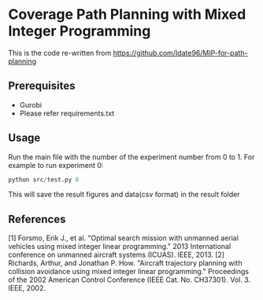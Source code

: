 #  Coverage Path Planning with Mixed Integer Programming

This is the code re-written from https://github.com/Idate96/MIP-for-path-planning 

## Prerequisites
 - Gurobi
 - Please refer requirements.txt

## Usage
Run the main file with the number of the experiment number from 0 to 1. For example to run experiment 0:

```python
python src/test.py 0
```
This will save the result figures and data(csv format) in the result folder

## References
[1] Forsmo, Erik J., et al. "Optimal search mission with unmanned aerial vehicles using mixed integer linear programming." 2013 International conference on unmanned aircraft systems (ICUAS). IEEE, 2013.
[2] Richards, Arthur, and Jonathan P. How. "Aircraft trajectory planning with collision avoidance using mixed integer linear programming." Proceedings of the 2002 American Control Conference (IEEE Cat. No. CH37301). Vol. 3. IEEE, 2002.



